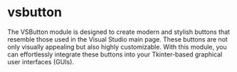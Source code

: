 # vsbutton
The VSButton module is designed to create modern and stylish buttons that resemble those used in the Visual Studio main page. These buttons are not only visually appealing but also highly customizable. With this module, you can effortlessly integrate these buttons into your Tkinter-based graphical user interfaces (GUIs).
